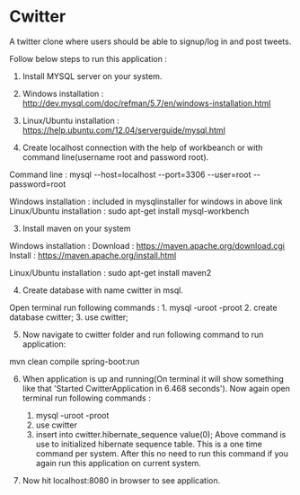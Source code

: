 Cwitter
================
A twitter clone where users should be able to signup/log in and post tweets.

Follow below steps to run this application : 

1. Install MYSQL server on your system.


1. Windows installation : http://dev.mysql.com/doc/refman/5.7/en/windows-installation.html
2. Linux/Ubuntu installation : https://help.ubuntu.com/12.04/serverguide/mysql.html

2. Create localhost connection with the help of workbeanch or with command line(username root and password root).

Command line : mysql --host=localhost --port=3306 --user=root --password=root

Windows installation : included in mysqlinstaller for windows in above link
Linux/Ubuntu installation : sudo apt-get install mysql-workbench

3. Install maven on your system

Windows installation :
Download : https://maven.apache.org/download.cgi
Install : https://maven.apache.org/install.html

Linux/Ubuntu installation : sudo apt-get install maven2

4. Create database with name cwitter in msql.

Open terminal run following commands : 
	1. mysql -uroot -proot
	2. create database cwitter;
	3. use cwitter;

5. Now navigate to cwitter folder and run following command to run application: 

mvn clean compile spring-boot:run

6. When application is up and running(On terminal it will show something like that 'Started CwitterApplication in 6.468 seconds').
Now again open terminal run following commands : 
	1. mysql -uroot -proot
	2. use cwitter
	3. insert into cwitter.hibernate_sequence value(0);
Above command is use to initialized hibernate sequence table. This is a one time command per system. After this no need to run this command if you again run this application on current system.

7. Now hit localhost:8080 in browser to see application.